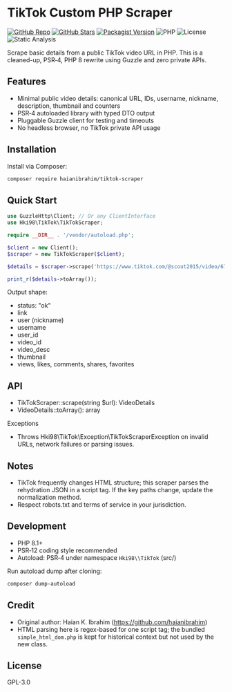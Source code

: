 # TikTok Custom PHP Scraper

[![GitHub Repo](https://img.shields.io/badge/GitHub-tiktok--scraper-black?logo=github)](https://github.com/haianibrahim/tiktok-scraper)
[![GitHub Stars](https://img.shields.io/github/stars/haianibrahim/tiktok-scraper)](https://github.com/haianibrahim/tiktok-scraper/stargazers)
[![Packagist Version](https://img.shields.io/packagist/v/haianibrahim/tiktok-scraper?color=%23008CFF&logo=packagist)](https://packagist.org/packages/haianibrahim/tiktok-scraper)
![PHP](https://img.shields.io/badge/PHP-%5E8.1-777BB4?logo=php)
![License](https://img.shields.io/badge/License-GPL--3.0-blue)
![Static Analysis](https://img.shields.io/badge/PSR-12-blueviolet)

Scrape basic details from a public TikTok video URL in PHP. This is a cleaned-up, PSR‑4, PHP 8 rewrite using Guzzle and zero private APIs.


## Features

- Minimal public video details: canonical URL, IDs, username, nickname, description, thumbnail and counters
- PSR‑4 autoloaded library with typed DTO output
- Pluggable Guzzle client for testing and timeouts
- No headless browser, no TikTok private API usage


## Installation

Install via Composer:

```bash
composer require haianibrahim/tiktok-scraper
```


## Quick Start

```php
use GuzzleHttp\Client; // Or any ClientInterface
use Hki98\TikTok\TikTokScraper;

require __DIR__ . '/vendor/autoload.php';

$client = new Client();
$scraper = new TikTokScraper($client);

$details = $scraper->scrape('https://www.tiktok.com/@scout2015/video/6718335390845095173');

print_r($details->toArray());
```

Output shape:

- status: "ok"
- link
- user (nickname)
- username
- user_id
- video_id
- video_desc
- thumbnail
- views, likes, comments, shares, favorites


## API

- TikTokScraper::scrape(string $url): VideoDetails
- VideoDetails::toArray(): array

Exceptions
- Throws Hki98\\TikTok\\Exception\\TikTokScraperException on invalid URLs, network failures or parsing issues.


## Notes

- TikTok frequently changes HTML structure; this scraper parses the rehydration JSON in a script tag. If the key paths change, update the normalization method.
- Respect robots.txt and terms of service in your jurisdiction.


## Development

- PHP 8.1+
- PSR‑12 coding style recommended
- Autoload: PSR‑4 under namespace `Hki98\\TikTok` (src/)

Run autoload dump after cloning:

```bash
composer dump-autoload
```


## Credit

- Original author: Haian K. Ibrahim (https://github.com/haianibrahim)
- HTML parsing here is regex-based for one script tag; the bundled `simple_html_dom.php` is kept for historical context but not used by the new class.


## License

GPL-3.0
